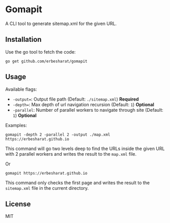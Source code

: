 # Gomapit

A CLI tool to generate sitemap.xml for the given URL.

## Installation

Use the go tool to fetch the code:

```
go get github.com/erbesharat/gomapit
```

## Usage

Available flags:

- `-output=`: Output file path (Default: `./sitemap.xml`) **Required**
- `-depth=`: Max depth of url navigation recursion (Default: `1`) **Optional**
- `-parallel`: Number of parallel workers to navigate through site (Default: `1`) **Optional**

Examples:

```
gomapit -depth 2 -parallel 2 -output ./map.xml https://erbesharat.github.io
```

This command will go two levels deep to find the URLs inside the given URL with 2 parallel workers and writes the result to the `map.xml` file.

Or

```
gomapit https://erbesharat.github.io
```

This command only checks the first page and writes the result to the `sitemap.xml` file in the current directory.

## License

MIT
